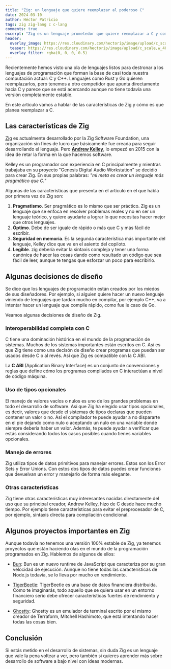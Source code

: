 ```yaml
---
title: "Zig: un lenguaje que quiere reemplazar al poderoso C"
date: 2024-03-10
author: Héctor Patricio
tags: zig zig-lang c c-lang
comments: true
excerpt: "Zig es un lenguaje prometedor que quiere reemplazar a C y competir con Rust por ser el nuevo lenguaje de sistemas. Hablemos de sus promesas y características."
header:
  overlay_image: https://res.cloudinary.com/hectorip/image/upload/c_scale,w_1400/v1747718313/mariola-grobelska-EJBwRJZMOCQ-unsplash_rugsm8.jpg
  teaser: https://res.cloudinary.com/hectorip/image/upload/c_scale,w_400/v1747718313/mariola-grobelska-EJBwRJZMOCQ-unsplash_rugsm8.jpg
  overlay_filter: rgba(0, 0, 0, 0.5)
---
```


Recientemente hemos visto una ola de lenguajes listos para destronar
a los lenguajes de programación que forman la base de casi toda nuestra
computación actual: C y C++. Lenguajes como Rust y Go quieren reemplazarlos,
pero tenemos a otro competidor que apunta directamente hacia C y parece
que se está acercando aunque no tiene todavía una versión completamente estable.

En este artículo vamos a hablar de las características de Zig y cómo es que
planea reemplazar a C.

## Las características de Zig

[Zig](https://ziglang.org/) es actualmente desarrollado por la Zig Software
Foundation, una organización sin fines de lucro que básicamente fue creada para
seguir desarrollando el lenguaje. Pero [**Andrew Kelley**](https://andrewkelley.me/),
lo empezó en 2015 con la idea de retar la forma en la que hacemos software.

Kelley es un programador con experiencia en C principalmente y mientras trabajaba en su
proyecto "Genesis Digital Audio Workstation" se decidió para crear Zig.
En sus propias palabras: _"mi meta es crear un lenguaje más pragmático que C."_

Algunas de las características que presenta en el artículo en el que
habla por primera vez de Zig son:

1. **Pragmatismo**. Ser pragmático es lo mismo que ser práctico. Zig es un lenguaje
   que se enfoca en resolver problemas reales y no en ser un lenguaje teórico, y quiere
   ayudarte a lograr lo que necesitas hacer mejor que otros lenguajes.
2. **Óptimo**. Debe de ser iguale de rápido o más que C y más fácil de escribir.
3. **Seguridad en memoria**. Es la segunda característica más importante del lenguaje, Kelley
  dice que va en el asiento del copiloto.
4. **Legible**. zig debería evitar la sintaxis compleja y tener una forma canónica de hacer las cosas
  dando como resultado un código que sea fácil de leer, aunque te tengas que esforzar un poco para escribirlo.

## Algunas decisiones de diseño

Se dice que los lenguajes de programación están creados por los miedos de sus diseñadores.
Por ejemplo, si alguien quiere hacer un nuevo lenguaje viniendo de lenguajes que
tardan mucho en compilar, por ejemplo C++, va a intentar hacer un lenguaje
que compile rápido, como fue le caso de Go.

Veamos algunas decisiones de diseño de Zig.

### Interoperabilidad completa con C

C tiene una dominación histórica en el mundo de la programación de sistemas. Muchos de los
sistemas importantes están escritos en C. Así es que Zig tiene como una decisón de diseño
crear programas que puedan ser usados desde C o al revés. Así que Zig es compatible con la
C ABI.

La **C ABI** (Application Binary Interface) es un conjunto de convenciones y reglas que
define cómo los programas compilados en C interactúan a nivel de código máquina.

### Uso de tipos opcionales

El manejo de valores vacíos o nulos es uno de los grandes problemas en todo el desarrollo de
software. Así que Zig ha elegido usar tipos opcionales, es decir, valores que desde el
sistemas de tipos declaras que pueden contener un valor o no. Así el compilador te puede
ayudar a no dispararte en el pie dejando como nulo o aceptando un nulo en una variable donde
siempre debería haber un valor. Además, te puede ayudar a verificar que estás considerando
todos los casos posibles cuando tienes variables opcionales.

### Manejo de errores

Zig utiliza tipos de datos primitivos para manejar errores. Estos son los Error Sets y
Error Unions. Con estos dos tipos de datos puedes crear funciones que devuelvan un error
y manejarlo de forma más elegante.

### Otras características

Zig tiene otras características muy interesantes nacidas directamente del uso que su
principal creador, Andrew Kelley, hizo de C desde hace mucho tiempo. Por ejemplo tiene
características para evitar el preprocesador de C, por ejemplo, sintaxis directa para
compilación condicional.

## Algunos proyectos importantes en Zig

Aunque todavía no tenemos una versión 100% estable de Zig, ya tenemos proyectos que
están haciendo olas en el mundo de la programación programados en Zig. Hablemos de
algunos de ellos:

- [Bun](https://bun.sh/): Bun es un nuevo runtime de JavaScript que caracteriza
por su gran velocidad de ejecución. Aunque no tiene todas las características de
Node.js todavía, se lo lleva por mucho en rendimiento.

- [TigerBeetle](https://github.com/tigerbeetle/tigerbeetle): TigerBeetle es una
base de datos financiera distribuida. Como te imaginarás, todo aquello que se quiera
usar en un entorno financiero serio debe ofrecer características fuertes de rendimiento
y seguridad.

- [Ghostty](https://github.com/ghostty-org/ghostty): Ghostty es un emulador de terminal
escrito por el mismo creador de Terraform, Mitchell Hashimoto, que está intentando hacer
todas las cosas bien.

## Conclusión

Si estás metido en el desarrollo de sistemas, sin duda Zig es un lenguaje que vale la pena
voltear a ver, pero también si quieres aprender más sobre desarrollo de software a bajo nivel
con ideas modernas.